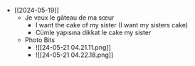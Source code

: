 - [[2024-05-19]]
	- Je veux le gâteau de ma sœur 
		- I want the cake of my sister (I want my sisters cake)
		- Cümle yapısına dikkat le cake my sister
	- Photo Bits
		- ![[24-05-21 04.21.11.png]]
		- ![[24-05-21 04.22.18.png]]



